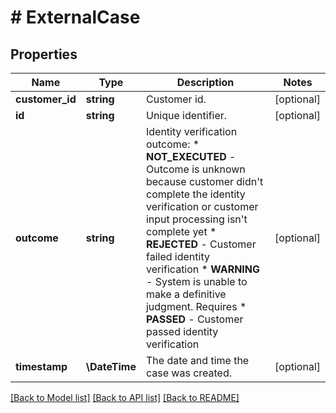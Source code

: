 # # ExternalCase

## Properties

Name | Type | Description | Notes
------------ | ------------- | ------------- | -------------
**customer_id** | **string** | Customer id. | [optional]
**id** | **string** | Unique identifier. | [optional]
**outcome** | **string** | Identity verification outcome:  * **NOT_EXECUTED** - Outcome is unknown because customer didn&#39;t complete the identity verification or customer input processing isn&#39;t complete yet  * **REJECTED** - Customer failed identity verification  * **WARNING** - System is unable to make a definitive judgment. Requires  * **PASSED** - Customer passed identity verification | [optional]
**timestamp** | **\DateTime** | The date and time the case was created. | [optional]

[[Back to Model list]](../../README.md#models) [[Back to API list]](../../README.md#endpoints) [[Back to README]](../../README.md)
